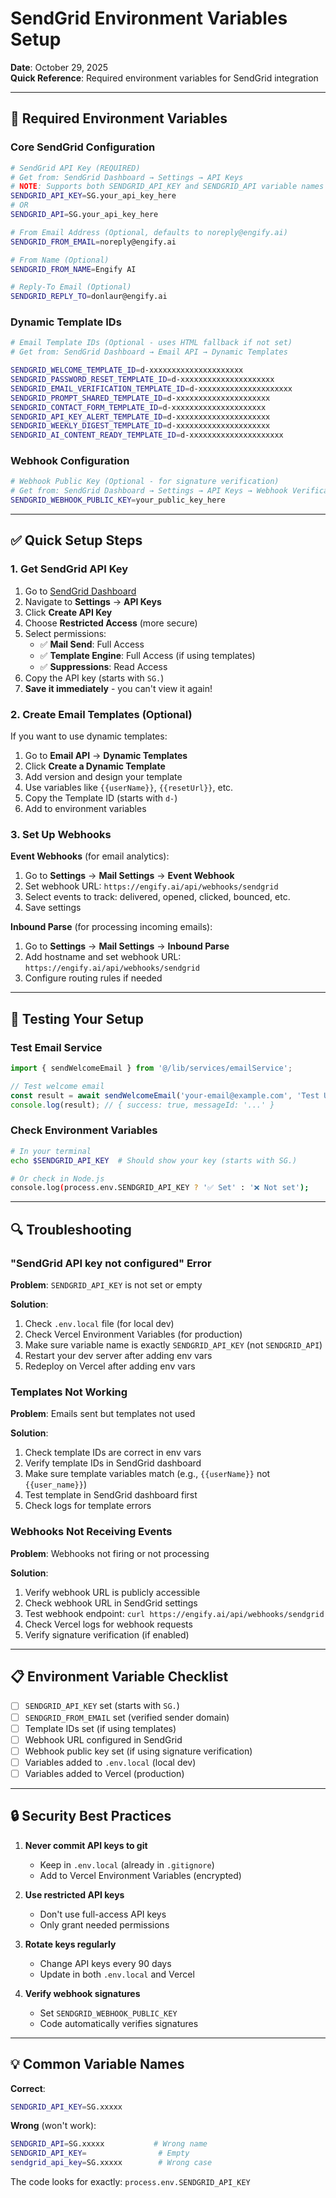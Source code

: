 # SendGrid Environment Variables Setup

**Date**: October 29, 2025  
**Quick Reference**: Required environment variables for SendGrid integration

---

## 🔑 **Required Environment Variables**

### **Core SendGrid Configuration**

```bash
# SendGrid API Key (REQUIRED)
# Get from: SendGrid Dashboard → Settings → API Keys
# NOTE: Supports both SENDGRID_API_KEY and SENDGRID_API variable names
SENDGRID_API_KEY=SG.your_api_key_here
# OR
SENDGRID_API=SG.your_api_key_here

# From Email Address (Optional, defaults to noreply@engify.ai)
SENDGRID_FROM_EMAIL=noreply@engify.ai

# From Name (Optional)
SENDGRID_FROM_NAME=Engify AI

# Reply-To Email (Optional)
SENDGRID_REPLY_TO=donlaur@engify.ai
```

### **Dynamic Template IDs**

```bash
# Email Template IDs (Optional - uses HTML fallback if not set)
# Get from: SendGrid Dashboard → Email API → Dynamic Templates

SENDGRID_WELCOME_TEMPLATE_ID=d-xxxxxxxxxxxxxxxxxxxxx
SENDGRID_PASSWORD_RESET_TEMPLATE_ID=d-xxxxxxxxxxxxxxxxxxxxx
SENDGRID_EMAIL_VERIFICATION_TEMPLATE_ID=d-xxxxxxxxxxxxxxxxxxxxx
SENDGRID_PROMPT_SHARED_TEMPLATE_ID=d-xxxxxxxxxxxxxxxxxxxxx
SENDGRID_CONTACT_FORM_TEMPLATE_ID=d-xxxxxxxxxxxxxxxxxxxxx
SENDGRID_API_KEY_ALERT_TEMPLATE_ID=d-xxxxxxxxxxxxxxxxxxxxx
SENDGRID_WEEKLY_DIGEST_TEMPLATE_ID=d-xxxxxxxxxxxxxxxxxxxxx
SENDGRID_AI_CONTENT_READY_TEMPLATE_ID=d-xxxxxxxxxxxxxxxxxxxxx
```

### **Webhook Configuration**

```bash
# Webhook Public Key (Optional - for signature verification)
# Get from: SendGrid Dashboard → Settings → API Keys → Webhook Verification
SENDGRID_WEBHOOK_PUBLIC_KEY=your_public_key_here
```

---

## ✅ **Quick Setup Steps**

### **1. Get SendGrid API Key**

1. Go to [SendGrid Dashboard](https://app.sendgrid.com/)
2. Navigate to **Settings** → **API Keys**
3. Click **Create API Key**
4. Choose **Restricted Access** (more secure)
5. Select permissions:
   - ✅ **Mail Send**: Full Access
   - ✅ **Template Engine**: Full Access (if using templates)
   - ✅ **Suppressions**: Read Access
6. Copy the API key (starts with `SG.`)
7. **Save it immediately** - you can't view it again!

### **2. Create Email Templates (Optional)**

If you want to use dynamic templates:

1. Go to **Email API** → **Dynamic Templates**
2. Click **Create a Dynamic Template**
3. Add version and design your template
4. Use variables like `{{userName}}`, `{{resetUrl}}`, etc.
5. Copy the Template ID (starts with `d-`)
6. Add to environment variables

### **3. Set Up Webhooks**

**Event Webhooks** (for email analytics):

1. Go to **Settings** → **Mail Settings** → **Event Webhook**
2. Set webhook URL: `https://engify.ai/api/webhooks/sendgrid`
3. Select events to track: delivered, opened, clicked, bounced, etc.
4. Save settings

**Inbound Parse** (for processing incoming emails):

1. Go to **Settings** → **Mail Settings** → **Inbound Parse**
2. Add hostname and set webhook URL: `https://engify.ai/api/webhooks/sendgrid`
3. Configure routing rules if needed

---

## 🧪 **Testing Your Setup**

### **Test Email Service**

```typescript
import { sendWelcomeEmail } from '@/lib/services/emailService';

// Test welcome email
const result = await sendWelcomeEmail('your-email@example.com', 'Test User');
console.log(result); // { success: true, messageId: '...' }
```

### **Check Environment Variables**

```bash
# In your terminal
echo $SENDGRID_API_KEY  # Should show your key (starts with SG.)

# Or check in Node.js
console.log(process.env.SENDGRID_API_KEY ? '✅ Set' : '❌ Not set');
```

---

## 🔍 **Troubleshooting**

### **"SendGrid API key not configured" Error**

**Problem**: `SENDGRID_API_KEY` is not set or empty

**Solution**:

1. Check `.env.local` file (for local dev)
2. Check Vercel Environment Variables (for production)
3. Make sure variable name is exactly `SENDGRID_API_KEY` (not `SENDGRID_API`)
4. Restart your dev server after adding env vars
5. Redeploy on Vercel after adding env vars

### **Templates Not Working**

**Problem**: Emails sent but templates not used

**Solution**:

1. Check template IDs are correct in env vars
2. Verify template IDs in SendGrid dashboard
3. Make sure template variables match (e.g., `{{userName}}` not `{{user_name}}`)
4. Test template in SendGrid dashboard first
5. Check logs for template errors

### **Webhooks Not Receiving Events**

**Problem**: Webhooks not firing or not processing

**Solution**:

1. Verify webhook URL is publicly accessible
2. Check webhook URL in SendGrid settings
3. Test webhook endpoint: `curl https://engify.ai/api/webhooks/sendgrid`
4. Check Vercel logs for webhook requests
5. Verify signature verification (if enabled)

---

## 📋 **Environment Variable Checklist**

- [ ] `SENDGRID_API_KEY` set (starts with `SG.`)
- [ ] `SENDGRID_FROM_EMAIL` set (verified sender domain)
- [ ] Template IDs set (if using templates)
- [ ] Webhook URL configured in SendGrid
- [ ] Webhook public key set (if using signature verification)
- [ ] Variables added to `.env.local` (local dev)
- [ ] Variables added to Vercel (production)

---

## 🔒 **Security Best Practices**

1. **Never commit API keys to git**
   - Keep in `.env.local` (already in `.gitignore`)
   - Add to Vercel Environment Variables (encrypted)

2. **Use restricted API keys**
   - Don't use full-access API keys
   - Only grant needed permissions

3. **Rotate keys regularly**
   - Change API keys every 90 days
   - Update in both `.env.local` and Vercel

4. **Verify webhook signatures**
   - Set `SENDGRID_WEBHOOK_PUBLIC_KEY`
   - Code automatically verifies signatures

---

## 💡 **Common Variable Names**

**Correct**:

```bash
SENDGRID_API_KEY=SG.xxxxx
```

**Wrong** (won't work):

```bash
SENDGRID_API=SG.xxxxx           # Wrong name
SENDGRID_API_KEY=                # Empty
sendgrid_api_key=SG.xxxxx        # Wrong case
```

The code looks for exactly: `process.env.SENDGRID_API_KEY`
